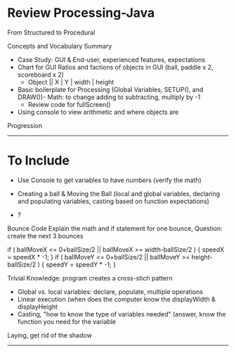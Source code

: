 # Review Processing-Java
From Structured to Procedural

Concepts and Vocabulary Summary
- Case Study: GUI & End-user, experienced features, expectations
- Chart for GUI Ratios and factions of objects in GUI (ball, paddle x 2, scoreboard x 2)
  - Object || X | Y | width | height
- Basic boilerplate for Processing (Global Variables, SETUP(), and DRAW())- Math: to change adding to subtracting, multiply by -1
  - Review code for fullScreen()
- Using console to view arithmetic and where objects are


Progression

---

# To Include

  - Use Console to get variables to have numbers (verify the math)

- Creating a ball & Moving the Ball (local and global variables, declaring and populating variables, casting based on function expectations)
- ?

Bounce Code
Explain the math and if statement for one bounce,
Question: create the next 3 bounces

if (  ballMoveX <= 0+ballSize/2 || ballMoveX >= width-ballSize/2 ) {
    speedX = speedX * -1;
  }
  if ( ballMoveY <= 0+ballSize/2 || ballMoveY >= height-ballSize/2 ) {
    speedY = speedY * -1;
  }

Trivial Knowledge: program creates a cross-stich pattern

- Global vs. local variables: declare, populate, multiple operations
- Linear execution (when does the computer know the displayWidth & displayHeight
- Casting, "how to know the type of variables needed" (answer, know the function you need for the variable

Laying, get rid of the shadow

---
